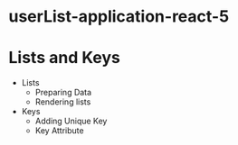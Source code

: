 # userList-application-react-5

# Lists and Keys

- Lists
  - Preparing Data
  - Rendering lists
- Keys
  - Adding Unique Key
  - Key Attribute
